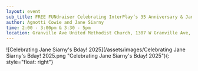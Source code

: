 ```yaml
---
layout: event
sub_title: FREE FUNdraiser Celebrating InterPlay’s 35 Anniversary & Jane Siarny's 70th Birthday
author: Agnotti Cowie and Jane Siarny
time: 2:00 - 3:00pm & 3:30 - 5pm
location: Granville Ave United Methodist Church, 1307 W Granville Ave, Chicago IL 60660
---
```


![Celebrating Jane Siarny's Bday! 2025](/assets/images/Celebrating Jane Siarny's Bday! 2025.png "Celebrating Jane Siarny's Bday! 2025"){: style="float: right"}

